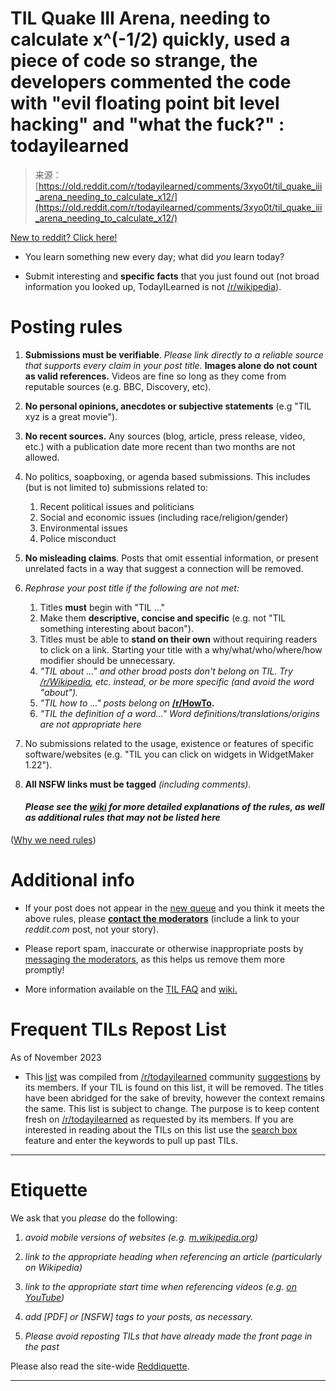 <!--yml
category: 未分类
date: 2024-05-28 18:15:01
-->

# TIL Quake III Arena, needing to calculate x^(-1/2) quickly, used a piece of code so strange, the developers commented the code with "evil floating point bit level hacking" and "what the fuck?" : todayilearned

> 来源：[https://old.reddit.com/r/todayilearned/comments/3xyo0t/til_quake_iii_arena_needing_to_calculate_x12/](https://old.reddit.com/r/todayilearned/comments/3xyo0t/til_quake_iii_arena_needing_to_calculate_x12/)

[New to reddit? Click here!](/wiki/reddit_101)

*   You learn something new every day; what did *you* learn today?

*   Submit interesting and **specific facts** that you just found out (not broad information you looked up, TodayILearned is not [/r/wikipedia](/r/wikipedia)).

# Posting rules

1.  **Submissions must be verifiable**. *Please link directly to a reliable source that supports every claim in your post title.* **Images alone do not count as valid references.** Videos are fine so long as they come from reputable sources (e.g. BBC, Discovery, etc).
2.  **No personal opinions, anecdotes or subjective statements** (e.g "TIL xyz is a great movie").

3.  **No recent sources.** Any sources (blog, article, press release, video, etc.) with a publication date more recent than two months are not allowed.

4.  No politics, soapboxing, or agenda based submissions. This includes (but is not limited to) submissions related to:

    1.  Recent political issues and politicians
    2.  Social and economic issues (including race/religion/gender)
    3.  Environmental issues
    4.  Police misconduct
5.  **No misleading claims**. Posts that omit essential information, or present unrelated facts in a way that suggest a connection will be removed.

6.  *Rephrase your post title if the following are not met:*

    1.  Titles **must** begin with "TIL ..."
    2.  Make them **descriptive, concise and specific** (e.g. not "TIL something interesting about bacon").
    3.  Titles must be able to **stand on their own** without requiring readers to click on a link. Starting your title with a why/what/who/where/how modifier should be unnecessary.
    4.  *"TIL about ..." and other broad posts don't belong on TIL. Try [/r/Wikipedia](/r/Wikipedia), etc. instead, or be more specific (and avoid the word "about").*
    5.  *"TIL how to ..." posts belong on* **[/r/HowTo](/r/HowTo).**
    6.  *"TIL the definition of a word..." Word definitions/translations/origins are not appropriate here*
7.  No submissions related to the usage, existence or features of specific software/websites (e.g. "TIL you can click on widgets in WidgetMaker 1.22").

8.  **All NSFW links must be tagged** *(including comments).*

    #### *Please see the [wiki](http://www.reddit.com/r/todayilearned/wiki/index) for more detailed explanations of the rules, as well as additional rules that may not be listed here*

([Why we need rules](http://www.reddit.com/wiki/faq#wiki_why_does_reddit_need_moderation.3F_can.27t_you_just_let_the_voters_decide.3F))

# Additional info

*   If your post does not appear in the [new queue](http://www.reddit.com/r/todayilearned/new/) and you think it meets the above rules, please **[contact the moderators](http://www.reddit.com/message/compose?to=%23todayilearned)** (include a link to your *reddit.com* post, not your story).

*   Please report spam, inaccurate or otherwise inappropriate posts by [messaging the moderators](http://www.reddit.com/message/compose?to=%23todayilearned), as this helps us remove them more promptly!

*   More information available on the [TIL FAQ](http://www.reddit.com/r/todayilearned/wiki/faq) and [wiki.](http://www.reddit.com/r/todayilearned/wiki)

# Frequent TILs Repost List

As of November 2023

*   This [list](https://www.reddit.com/r/todayilearned/wiki/index#wiki_frequent_tils_repost_list) was compiled from [/r/todayilearned](/r/todayilearned) community [suggestions](https://www.reddit.com/r/todayilearned/comments/4dnulc/request_for_identification_of_frequent_tils/?sort=top) by its members. If your TIL is found on this list, it will be removed. The titles have been abridged for the sake of brevity, however the context remains the same. This list is subject to change. The purpose is to keep content fresh on [/r/todayilearned](/r/todayilearned) as requested by its members. If you are interested in reading about the TILs on this list use the [search box](https://www.reddit.com/r/todayilearned/search?q=&restrict_sr=on&sort=relevance&t=all) feature and enter the keywords to pull up past TILs.

* * *

# Etiquette

We ask that you *please* do the following:

1.  *avoid mobile versions of websites (e.g. [m.wikipedia.org](http://m.wikipedia.org))*

2.  *link to the appropriate heading when referencing an article (particularly on Wikipedia)*

3.  *link to the appropriate start time when referencing videos (e.g. [on YouTube](http://youtubetime.com/))*

4.  *add [PDF] or [NSFW] tags to your posts, as necessary.*

5.  *Please avoid reposting TILs that have already made the front page in the past*

Please also read the site-wide [Reddiquette](https://support.reddithelp.com/hc/en-us/articles/205926439).

* * *